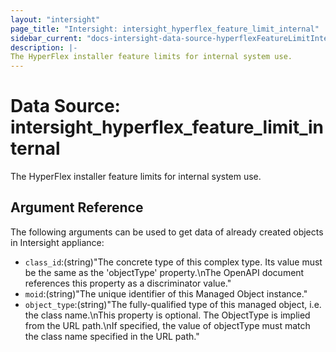 ```yaml
---
layout: "intersight"
page_title: "Intersight: intersight_hyperflex_feature_limit_internal"
sidebar_current: "docs-intersight-data-source-hyperflexFeatureLimitInternal"
description: |-
The HyperFlex installer feature limits for internal system use.
---
```


# Data Source: intersight_hyperflex_feature_limit_internal
The HyperFlex installer feature limits for internal system use.
## Argument Reference
The following arguments can be used to get data of already created objects in Intersight appliance:
* `class_id`:(string)"The concrete type of this complex type. Its value must be the same as the 'objectType' property.\nThe OpenAPI document references this property as a discriminator value."
* `moid`:(string)"The unique identifier of this Managed Object instance."
* `object_type`:(string)"The fully-qualified type of this managed object, i.e. the class name.\nThis property is optional. The ObjectType is implied from the URL path.\nIf specified, the value of objectType must match the class name specified in the URL path."
